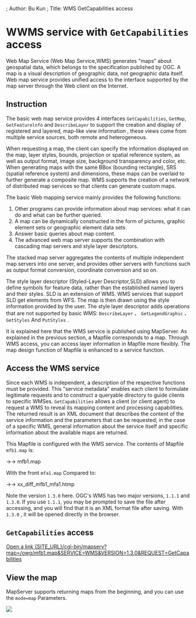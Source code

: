 ; Author: Bu Kun
; Title: WMS GetCapabilities access

# WWMS service with ``GetCapabilities`` access

Web Map Service (Web Map Service,WMS) generates "maps" about geospatial data, 
which belongs to the specification published by OGC.
A map is a visual description of geographic data, not geographic data itself.
Web map service provides unified access to the interface supported by the map server through the Web client on the Internet.

## Instruction

The basic web map service provides 4 interfaces ``GetCapabilities``, ``GetMap``, ``GetFeaturelnfo`` and ``DescribeLayer`` to support the creation and display of registered and layered, map-like view information , these views come from multiple service sources, both remote and heterogeneous.

When requesting a map, the client can specify the information displayed on the map, layer styles, bounds, projection or spatial reference system, as well as output format, image size, background transparency and color, etc.
When generating maps with the same BBox (bounding rectangle), SRS (spatial reference system) and dimensions, these maps can be overlaid to further generate a composite map. WMS supports the creation of a network of distributed map services so that clients can generate custom maps.

The basic Web mapping service mainly provides the following functions:

1. Other programs can provide information about map services: what it can do and what can be further queried.
1. A map can be dynamically constructed in the form of pictures, graphic element sets or geographic element data sets.
1. Answer basic queries about map content.
1. The advanced web map server supports the combination with cascading map servers and style layer descriptors.

The stacked map server aggregates the contents of multiple independent map servers into one server, and provides other servers with functions such as output format conversion, coordinate conversion and so on.

The style layer descriptor (Styled-Layer Descriptor,SLD) allows you to define symbols for feature data,
rather than the established named layers and their styles.
SLD is an extension of WMS. WMS services that support SLD get elements from WFS.
The map is then drawn using the style information provided by the user.
The style layer descriptor adds operations that are not supported by basic WMS:
``DescribeLayer`` 、 ``GetLegendGraphic`` 、 ``GetStyles`` And ``PutStyles`` .

It is explained here that the WMS service is published using MapServer.
As explained in the previous section, a Mapfile corresponds to a map.
Through WMS access, you can access layer information in Mapfile more flexibly.
The map design function of Mapfile is enhanced to a service function.

## Access the WMS service

Since each WMS is independent, a description of the respective functions must be provided.
This "service metadata" enables each client to formulate legitimate requests and to construct a queryable directory to guide clients to specific WMSes.
``GetCapabilities`` allows a client (or client agent) to request a WMS to reveal its mapping content and processing capabilities. The returned result is an XML document that describes the content of the service information and the parameters that can be requested; in the case of a specific WMS, general information about the service itself and specific information about the available maps are returned.

This Mapfile is configured with the WMS service.
The contents of Mapfile  ``mfb1.map`` is:

->-> mfb1.map

With the front ``mfa1.map`` Compared to:

->-> xx_diff_mfb1_mfa1.htmp


Note the version ``1.3.0`` here. OGC's WMS has two major versions, ``1.1.1`` and ``1.3.0``.
If you use ``1.1.1``, you may be prompted to save the file after accessing, and you will find that it is an XML format file after saving. With ``1.3.0`` , it will be opened directly in the browser.

## ``GetCapabilities`` access


<a href="{SITE_URL}/cgi-bin/mapserv?map=/owg/mfb1.map&SERVICE=WMS&VERSION=1.3.0&REQUEST=GetCapabilities" target="_blank">
Open a link
</a>

<a href="{SITE_URL}/cgi-bin/mapserv?map=/owg/mfb1.map&SERVICE=WMS&VERSION=1.3.0&REQUEST=GetCapabilities" target="_blank">
{SITE_URL}/cgi-bin/mapserv?map=/owg/mfb1.map&SERVICE=WMS&VERSION=1.3.0&REQUEST=GetCapabilities
</a>

## View the map

MapServer supports returning maps from the beginning, and you can use the ``mode=map`` Parameters.

<!--[view the map]({SITE_URL}/cgi-bin/mapserv?map=/owg/mfa1.map&layer=states&mode=map)-->

<a href="{SITE_URL}/cgi-bin/mapserv?map=/owg/mfb1.map&layer=states&mode=map" target="_blank">
<img class="img_border" src="{SITE_URL}/cgi-bin/mapserv?map=/owg/mfb1.map&layer=states&mode=map"> 
</a>

